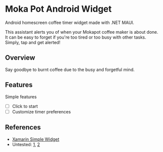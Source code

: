 # Moka Pot Android Widget

Android homescreen coffee timer widget made with .NET MAUI.

This assistant alerts you of when your Mokapot coffee maker is about done. It can be easy to forget if you're too tired or too busy with other tasks. Simply, tap and get alerted!

## Overview

Say goodbye to burnt coffee due to the busy and forgetful mind.

## Features

Simple features

* [ ] Click to start
* [ ] Customize timer preferences

## References

* [Xamarin Simple Widget](https://github.com/xamarin/monodroid-samples/tree/main/SimpleWidget)
* Untested: [1](https://github.com/beardboy/Maui.Widgets), [2](https://learn.microsoft.com/en-us/answers/questions/1331834/android-home-screen-widget-with-net-maui)

